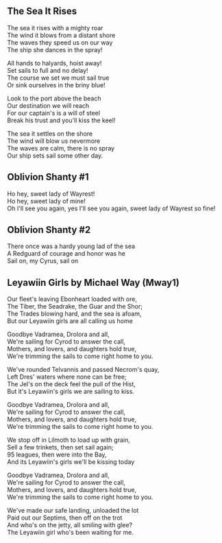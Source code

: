 ## The Sea It Rises 
The sea it rises with a mighty roar\
The wind it blows from a distant shore\
The waves they speed us on our way\
The ship she dances in the spray!

All hands to halyards, hoist away!\
Set sails to full and no delay!\
The course we set we must sail true\
Or sink ourselves in the briny blue!

Look to the port above the beach\
Our destination we will reach\
For our captain's is a will of steel\
Break his trust and you'll kiss the keel!

The sea it settles on the shore\
The wind will blow us nevermore\
The waves are calm, there is no spray\
Our ship sets sail some other day. 

## Oblivion Shanty #1
Ho hey, sweet lady of Wayrest!\
Ho hey, sweet lady of mine!\
Oh I'll see you again, yes I'll see you again, sweet lady of Wayrest so fine!

## Oblivion Shanty #2
There once was a hardy young lad of the sea\
A Redguard of courage and honor was he\
Sail on, my Cyrus, sail on

## Leyawiin Girls by Michael Way (Mway1)

Our fleet's leaving Ebonheart loaded with ore,\
The Tiber, the Seadrake, the Guar and the Shor;\
The Trades blowing hard, and the sea is afoam,\
But our Leyawiin girls are all calling us home 

Goodbye Vadramea, Drolora and all,\
We're sailing for Cyrod to answer the call,\
Mothers, and lovers, and daughters hold true,\
We're trimming the sails to come right home to you. 

We've rounded Telvannis and passed Necrom's quay,\
Left Dres' waters where none can be free;\
The Jel's on the deck feel the pull of the Hist,\
But it's Leyawiin's girls we are sailing to kiss. 

Goodbye Vadramea, Drolora and all,\
We're sailing for Cyrod to answer the call,\
Mothers, and lovers, and daughters hold true,\
We're trimming the sails to come right home to you. 

We stop off in Lilmoth to load up with grain,\
Sell a few trinkets, then set sail again;\
95 leagues, then were into the Bay,\
And its Leyawiin's girls we'll be kissing today 

Goodbye Vadramea, Drolora and all,\
We're sailing for Cyrod to answer the call,\
Mothers, and lovers, and daughters hold true,\
We're trimming the sails to come right home to you. 

We've made our safe landing, unloaded the lot\
Paid out our Septims, then off on the trot\
And who's on the jetty, all smiling with glee?\
The Leyawiin girl who's been waiting for me. 
